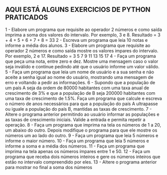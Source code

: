 ## AQUI ESTÁ ALGUNS EXERCICIOS DE PYTHON PRATICADOS ##

1 - Elabore um programa que requisite ao operador 2 números e como saída imprima a soma dos valores do 
intervalo. Por exemplo, 3 e 8. Resultado = 3 + 4 + 5 + 6 + 7 + 8 = 33
2 - Escreva um programa que leia 10 notas e informe a média dos alunos.
3 - Elabore um programa que requisite ao operador 2 números e como saída mostre os valores impares do 
intervalo. Por exemplo, 2 e 17. Resultado = 3 5 7 9 11 13 15 17
4 - Faça um programa que peça uma nota, entre zero e dez. Mostre uma mensagem caso o valor seja inválido e
continue pedindo até que o usuário informe um valor válido.
5 - Faça um programa que leia um nome de usuário e a sua senha e não aceite a senha igual ao nome do usuário,
mostrando uma mensagem de erro e voltando a pedir as informações.
6 - Supondo que a população de um país A seja da ordem de 80000 habitantes com uma taxa anual de crescimento de 3% e que
a população de B seja 200000 habitantes com uma taxa de crescimento de 1.5%. Faça um programa que calcule e escreva o
número de anos necessários para que a população do país A ultrapasse ou iguale a população do país B, mantidas as taxas de
crescimento.
7 - Altere o programa anterior permitindo ao usuário informar as populações e as taxas de crescimento iniciais. Valide a entrada e
permita repetir a operação.
8 - Faça um programa que imprima na tela os números de 1 a 20, um abaixo do outro. Depois modifique o programa para que ele
mostre os números um ao lado do outro.
9 - Faça um programa que leia 5 números e informe o maior número.
10 - Faça um programa que leia 5 números e informe a soma e a média dos números.
11 - Faça um programa que imprima na tela apenas os números ímpares entre 1 e 50.
12 - Faça um programa que receba dois números inteiros e gere os números inteiros que estão no intervalo compreendido por
eles.
13 - Altere o programa anterior para mostrar no final a soma dos números